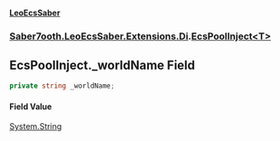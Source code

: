 #### [LeoEcsSaber](index.md 'index')
### [Saber7ooth.LeoEcsSaber.Extensions.Di](Saber7ooth.LeoEcsSaber.Extensions.Di.md 'Saber7ooth.LeoEcsSaber.Extensions.Di').[EcsPoolInject&lt;T&gt;](EcsPoolInject_T_.md 'Saber7ooth.LeoEcsSaber.Extensions.Di.EcsPoolInject<T>')

## EcsPoolInject<T>._worldName Field

```csharp
private string _worldName;
```

#### Field Value
[System.String](https://docs.microsoft.com/en-us/dotnet/api/System.String 'System.String')